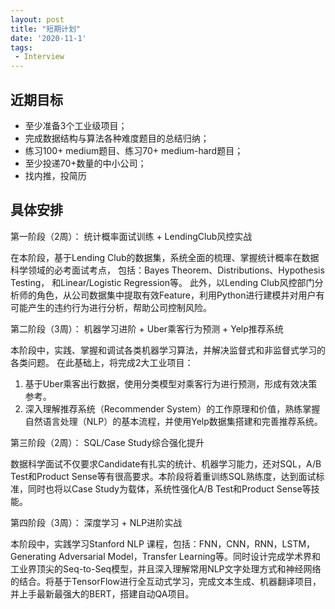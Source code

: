 ```yaml
---
layout: post
title: "短期计划"
date: '2020-11-1'
tags:
 - Interview
---
```

## 近期目标

* 至少准备3个工业级项目；
* 完成数据结构与算法各种难度题目的总结归纳；
* 练习100+ medium题目、练习70+ medium-hard题目；
* 至少投递70+数量的中小公司；
* 找内推，投简历 
   
## 具体安排

第一阶段（2周）： 统计概率面试训练 + LendingClub风控实战

在本阶段，基于Lending Club的数据集，系统全面的梳理、掌握统计概率在数据科学领域的必考面试考点，
包括：Bayes Theorem、Distributions、Hypothesis Testing， 和Linear/Logistic Regression等。
此外，以Lending Club风控部门分析师的角色，从公司数据集中提取有效Feature，利用Python进行建模并对用户有可能产生的违约行为进行分析，帮助公司控制风险。

第二阶段（3周）： 机器学习进阶 + Uber乘客行为预测 + Yelp推荐系统

本阶段中，实践、掌握和调试各类机器学习算法，并解决监督式和非监督式学习的各类问题。
在此基础上，将完成2大工业项目：
1. 基于Uber乘客出行数据，使用分类模型对乘客行为进行预测，形成有效决策参考。
2. 深入理解推荐系统（Recommender System）的工作原理和价值，熟练掌握自然语言处理（NLP）的基本流程，并使用Yelp数据集搭建和完善推荐系统。

第三阶段（2周）： SQL/Case Study综合强化提升

数据科学面试不仅要求Candidate有扎实的统计、机器学习能力，还对SQL，A/B Test和Product Sense等有很高要求。本阶段将着重训练SQL熟练度，达到面试标准，同时也将以Case Study为载体，系统性强化A/B Test和Product Sense等技能。

第四阶段（3周）： 深度学习 + NLP进阶实战

本阶段中，实践学习Stanford NLP 课程，包括：FNN，CNN，RNN，LSTM，Generating Adversarial Model，Transfer Learning等。同时设计完成学术界和工业界顶尖的Seq-to-Seq模型，并且深入理解常用NLP文字处理方式和神经网络的结合。将基于TensorFlow进行全互动式学习，完成文本生成、机器翻译项目，并上手最新最强大的BERT，搭建自动QA项目。
